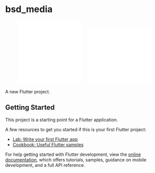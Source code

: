 # bsd_media

<p align="center">
  <img src="assets/logo-bsd-media.png" alt="BSD Media Logo" width="200"/>
  &nbsp;&nbsp;&nbsp;
  <img src="assets/logo-blp.png" alt="BLP Logo" width="200"/>
</p>




A new Flutter project.

## Getting Started

This project is a starting point for a Flutter application.

A few resources to get you started if this is your first Flutter project:

- [Lab: Write your first Flutter app](https://docs.flutter.dev/get-started/codelab)
- [Cookbook: Useful Flutter samples](https://docs.flutter.dev/cookbook)

For help getting started with Flutter development, view the
[online documentation](https://docs.flutter.dev/), which offers tutorials,
samples, guidance on mobile development, and a full API reference.
